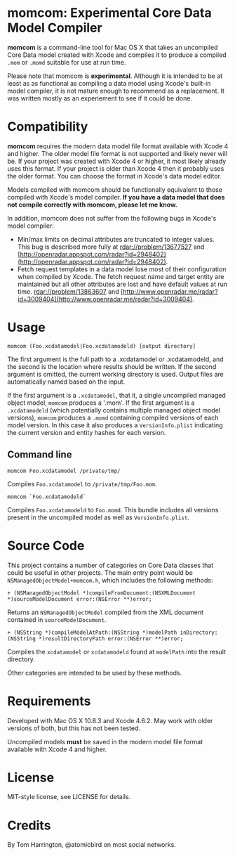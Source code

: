 # momcom: Experimental Core Data Model Compiler

**momcom** is a command-line tool for Mac OS X that takes an uncompiled Core Data model created with Xcode and compiles it to produce a compiled `.mom` or `.momd` suitable for use at run time.

Please note that momcom is **experimental**. Although it is intended to be at least as as functional as compiling a data model using Xcode's built-in model compiler, it is not mature enough to recommend as a replacement. It was written mostly as an experiement to see if it could be done.

# Compatibility

**momcom** requires the modern data model file format available with Xcode 4 and higher. The older model file format is not supported and likely never will be. If your project was created with Xcode 4 or higher, it most likely already uses this format. If your project is older than Xcode 4 then it probably uses the older format. You can choose the format in Xcode's data model editor.

Models compiled with momcom should be functionally equivalent to those compiled with Xcode's model compiler. **If you have a data model that does not compile correctly with momcom, please let me know.**

In addition, momcom does not suffer from the following bugs in Xcode's model compiler:

* Min/max limits on decimal attributes are truncated to integer values. This bug is described more fully at [rdar://problem/13677527](rdar://problem/13677527) and [http://openradar.appspot.com/radar?id=2948402](http://openradar.appspot.com/radar?id=2948402).
* Fetch request templates in a data model lose most of their configuration when compiled by Xcode. The fetch request name and target entity are maintained but all other attributes are lost and have default values at run time. [rdar://problem/13863607](rdar://problem/13863607) and [http://www.openradar.me/radar?id=3009404](http://www.openradar.me/radar?id=3009404).

# Usage

    momcom (Foo.xcdatamodel|Foo.xcdatamodeld) [output directory]

The first argument is the full path to a .xcdatamodel or .xcdatamodeld, and the second is the location where results should be written. If the second argument is omitted, the current working directory is used. Output files are automatically named based on the input.

If the first argument is a `.xcdatamodel`, that it, a single uncompiled managed object model, `momcom` produces a '.mom'. If the first argument is a `.xcdatamodeld` (which potentially contains multiple managed object model versions), `momcom` produces a `.momd` containing compiled versions of each model version. In this case it also produces a `VersionInfo.plist` indicating the current version and entity hashes for each version.

## Command line

    momcom Foo.xcdatamodel /private/tmp/

Compiles `Foo.xcdatamodel` to `/private/tmp/Foo.mom`.

    momcom `Foo.xcdatamodeld`

Compiles `Foo.xcdatamodeld` to `Foo.momd`. This bundle includes all versions present in the uncompiled model as well as `VersionInfo.plist`.

# Source Code

This project contains a number of categories on Core Data classes that could be useful in other projects. The main entry point would be `NSManagedObjectModel+momcom.h`, which includes the following methods:

    + (NSManagedObjectModel *)compileFromDocument:(NSXMLDocument *)sourceModelDocument error:(NSError **)error;

Returns an `NSManagedObjectModel` compiled from the XML document contained in `sourceModelDocument`.

    + (NSString *)compileModelAtPath:(NSString *)modelPath inDirectory:(NSString *)resultDirectoryPath error:(NSError **)error;

Compiles the `xcdatamodel` or `xcdatamodeld` found at `modelPath` into the result directory.

Other categories are intended to be used by these methods.

# Requirements

Developed with Mac OS X 10.8.3 and Xcode 4.6.2. May work with older versions of both, but this has not been tested.

Uncompiled models **must** be saved in the modern model file format available with Xcode 4 and higher.

# License

MIT-style license, see LICENSE for details.

# Credits

By Tom Harrington, @atomicbird on most social networks.
